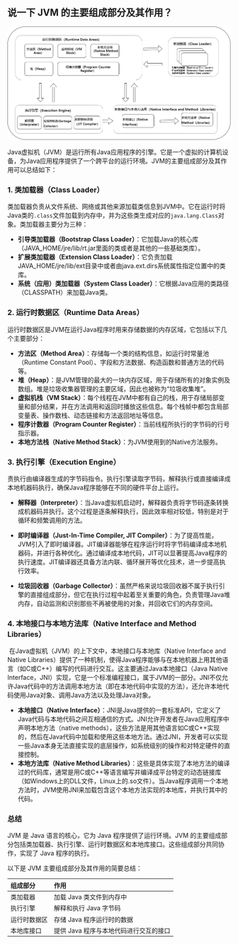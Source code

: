 ## 说一下 JVM 的主要组成部分及其作用？

![jvm.drawio](images/jvm.drawio.png)

Java虚拟机（JVM）是运行所有Java应用程序的引擎。它是一个虚拟的计算机设备，为Java应用程序提供了一个跨平台的运行环境。JVM的主要组成部分及其作用可以总结如下：

### 1. 类加载器（Class Loader）

类加载器负责从文件系统、网络或其他来源加载类信息到JVM中。它在运行时将Java类的`.class`文件加载到内存中，并为这些类生成对应的`java.lang.Class`对象。类加载器主要分为三种：

- **引导类加载器（Bootstrap Class Loader）**：它加载Java的核心库（JAVA_HOME/jre/lib/rt.jar里面的类或者是其他的一些基础类库）。
- **扩展类加载器（Extension Class Loader）**：它负责加载JAVA_HOME/jre/lib/ext目录中或者由java.ext.dirs系统属性指定位置中的类库。
- **系统（应用）类加载器（System Class Loader）**：它根据Java应用的类路径（CLASSPATH）来加载Java类。

### 2. 运行时数据区（Runtime Data Areas）

运行时数据区是JVM在运行Java程序时用来存储数据的内存区域，它包括以下几个主要部分：

- **方法区（Method Area）**：存储每一个类的结构信息，如运行时常量池（Runtime Constant Pool）、字段和方法数据、构造函数和普通方法的代码等。
- **堆（Heap）**：是JVM管理的最大的一块内存区域，用于存储所有的对象实例及数组。堆是垃圾收集器管理的主要区域，因此也被称为“垃圾收集堆”。
- **虚拟机栈（VM Stack）**：每个线程在JVM中都有自己的栈，用于存储局部变量和部分结果，并在方法调用和返回时播放这些信息。每个栈帧中都包含局部变量表、操作数栈、动态链接和方法返回地址等信息。
- **程序计数器（Program Counter Register）**：当前线程所执行的字节码的行号指示器。
- **本地方法栈（Native Method Stack）**：为JVM使用到的Native方法服务。

### 3. 执行引擎（Execution Engine）

责执行由编译器生成的字节码指令。执行引擎读取字节码，解释执行或直接编译成本地机器码执行，确保Java程序能够在不同的硬件平台上运行。

-  **解释器（Interpreter）**：当Java虚拟机启动时，解释器负责将字节码逐条转换成机器码并执行。这个过程是逐条解释执行，因此效率相对较低，特别是对于循环和频繁调用的方法。

- **即时编译器（Just-In-Time Compiler, JIT Compiler）**：为了提高性能，JVM引入了即时编译器。JIT编译器能够在程序运行时将字节码编译成本地机器码，并进行各种优化。通过编译成本地代码，JIT可以显著提高Java程序的执行速度。JIT编译器还具备方法内联、循环展开等优化技术，进一步提高执行效率。

-  **垃圾回收器（Garbage Collector）**：虽然严格来说垃圾回收器不属于执行引擎的直接组成部分，但它在执行过程中起着至关重要的角色，负责管理Java堆内存，自动监测和识别那些不再被使用的对象，并回收它们的内存空间。



### 4. 本地接口与本地方法库（Native Interface and Method  Libraries）

​	在Java虚拟机（JVM）的上下文中，本地接口与本地库（Native Interface and Native Libraries）提供了一种机制，使得Java程序能够与在本地机器上用其他语言（如C或C++）编写的代码进行交互。这主要通过Java本地接口（Java Native Interface，JNI）实现，它是一个标准编程接口，属于JVM的一部分。JNI不仅允许Java代码中的方法调用本地方法（即在本地代码中实现的方法），还允许本地代码使用Java对象、调用Java方法以及处理Java对象。

- **本地接口（Native Interface）**：JNI是Java提供的一套标准API，它定义了Java代码与本地代码之间互相通信的方式。JNI允许开发者在Java应用程序中声明本地方法（native methods），这些方法是用其他语言如C或C++实现的，然后在Java代码中加载和使用这些本地方法。通过JNI，开发者可以实现一些Java本身无法直接实现的底层操作，如系统级别的操作和对特定硬件的直接控制。
- **本地方法库（Native Method   Libraries）**：这些是具体实现了本地方法的编译过的代码库，通常是用C或C++等语言编写并编译成平台特定的动态链接库（如Windows上的DLL文件，Linux上的.so文件）。当Java程序调用一个本地方法时，JVM使用JNI来加载包含这个本地方法实现的本地库，并执行其中的代码。

### 总结

JVM 是 Java 语言的核心，它为 Java 程序提供了运行环境。JVM 的主要组成部分包括类加载器、执行引擎、运行时数据区和本地库接口。这些组成部分共同协作，实现了 Java 程序的执行。

以下是 JVM 主要组成部分及其作用的简要总结：

| 组成部分     | 作用                                   |
| :----------- | :------------------------------------- |
| 类加载器     | 加载 Java 类文件到内存中               |
| 执行引擎     | 解释和执行 Java 字节码                 |
| 运行时数据区 | 存储 Java 程序运行时的数据             |
| 本地库接口   | 提供 Java 程序与本地代码进行交互的接口 |